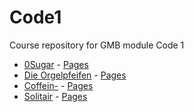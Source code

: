 # Code1
Course repository for GMB module Code 1

- [0Sugar](https://github.com/MatBudimir/0Sugar) - [Pages](https://matbudimir.github.io/0Sugar)
- [Die Orgelpfeifen](https://github.com/DeniseAlicia/Team-Orgelpfeifen) - [Pages](https://denisealicia.github.io/Team-Orgelpfeifen/)
- [Coffein-](https://github.com/MiaGMB/Caffeine-) - [Pages](https://miagmb.github.io/Caffeine-)
- [Solitair](https://github.com/Jussie247/TeamSolitaire) - [Pages](https://jussie247.github.io/TeamSolitaire)
